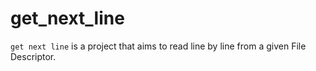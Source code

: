 # get_next_line

`get next line` is a project that aims to read line by line from a given File Descriptor.

